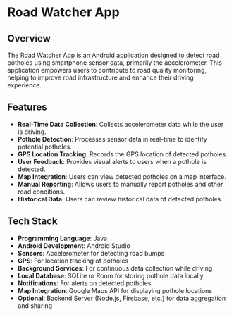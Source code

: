# Road Watcher App

## Overview
The Road Watcher App is an Android application designed to detect road potholes using smartphone sensor data, primarily the accelerometer. This application empowers users to contribute to road quality monitoring, helping to improve road infrastructure and enhance their driving experience.

## Features
- **Real-Time Data Collection**: Collects accelerometer data while the user is driving.
- **Pothole Detection**: Processes sensor data in real-time to identify potential potholes.
- **GPS Location Tracking**: Records the GPS location of detected potholes.
- **User Feedback**: Provides visual alerts to users when a pothole is detected.
- **Map Integration**: Users can view detected potholes on a map interface.
- **Manual Reporting**: Allows users to manually report potholes and other road conditions.
- **Historical Data**: Users can review historical data of detected potholes.

## Tech Stack
- **Programming Language**: Java
- **Android Development**: Android Studio
- **Sensors**: Accelerometer for detecting road bumps
- **GPS**: For location tracking of potholes
- **Background Services**: For continuous data collection while driving
- **Local Database**: SQLite or Room for storing pothole data locally
- **Notifications**: For alerts on detected potholes
- **Map Integration**: Google Maps API for displaying pothole locations
- **Optional**: Backend Server (Node.js, Firebase, etc.) for data aggregation and sharing

